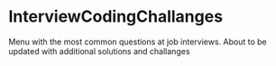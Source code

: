 # InterviewCodingChallanges
Menu with the most common questions at job interviews. About to be updated with additional solutions and challanges
